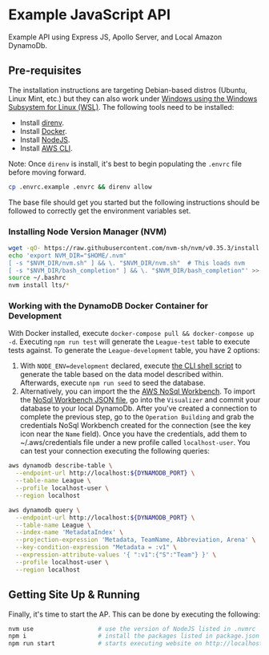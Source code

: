 # Example JavaScript API 

Example API using Express JS, Apollo Server, and Local Amazon DynamoDb.

## Pre-requisites

The installation instructions are targeting Debian-based distros (Ubuntu, Linux Mint, etc.) but they can also work under [Windows using the Windows Subsystem for Linux (WSL)](https://docs.microsoft.com/en-us/windows/wsl/about).  The following tools need to be installed:

- Install [direnv](https://direnv.net).
- Install [Docker](https://www.docker.com).
- Install [NodeJS](https://nodejs.org/en/download/).
- Install [AWS CLI](https://docs.aws.amazon.com/cli/latest/userguide/cli-chap-getting-started.html).

Note:  Once `direnv` is install, it's best to begin populating the `.envrc` file before moving forward.

```bash
cp .envrc.example .envrc && direnv allow
```

The base file should get you started but the following instructions should be followed to correctly get the environment variables set.

### Installing Node Version Manager (NVM)

```bash
wget -qO- https://raw.githubusercontent.com/nvm-sh/nvm/v0.35.3/install.sh | bash
echo 'export NVM_DIR="$HOME/.nvm"
[ -s "$NVM_DIR/nvm.sh" ] && \. "$NVM_DIR/nvm.sh"  # This loads nvm
[ -s "$NVM_DIR/bash_completion" ] && \. "$NVM_DIR/bash_completion"' >> ~/.bashrc
source ~/.bashrc
nvm install lts/* 
```

### Working with the DynamoDB Docker Container for Development

With Docker installed, execute `docker-compose pull && docker-compose up -d`.  Executing `npm run test` will generate the `League-test` table to execute tests against.  To generate the `League-development` table, you have 2 options:

1. With `NODE_ENV=development` declared, execute [the CLI shell script](./database/aws_cli_model_creation.sh) to generate the table based on the data model described within.  Afterwards, execute `npm run seed` to seed the database.
2. Alternatively, you can import the the [AWS NoSql Workbench](https://docs.aws.amazon.com/amazondynamodb/latest/developerguide/workbench.settingup.html).  To import the [NoSql Workbench JSON file](./database/nosql_workbench_model.json), go into the `Visualizer` and commit your database to your local DynamoDb.  After you've created a connection to complete the previous step, go to the `Operation Building` and grab the credentials NoSql Workbench created for the connection (see the key icon near the `Name` field).  Once you have the credentials, add them to ~/.aws/credentials file under a new profile called `localhost-user`.  You can test your connection executing the following queries:

```bash
aws dynamodb describe-table \
  --endpoint-url http://localhost:${DYNAMODB_PORT} \
  --table-name League \
  --profile localhost-user \
  --region localhost

aws dynamodb query \
  --endpoint-url http://localhost:${DYNAMODB_PORT} \
  --table-name League \
  --index-name 'MetadataIndex' \
  --projection-expression 'Metadata, TeamName, Abbreviation, Arena' \
  --key-condition-expression "Metadata = :v1" \
  --expression-attribute-values '{ ":v1":{"S":"Team"} }' \
  --profile localhost-user \
  --region localhost
```

## Getting Site Up & Running

Finally, it's time to start the AP.  This can be done by executing the following:

```bash
nvm use                  # use the version of NodeJS listed in .nvmrc
npm i                    # install the packages listed in package.json
npm run start            # starts executing website on http://localhost:$PORT
```
